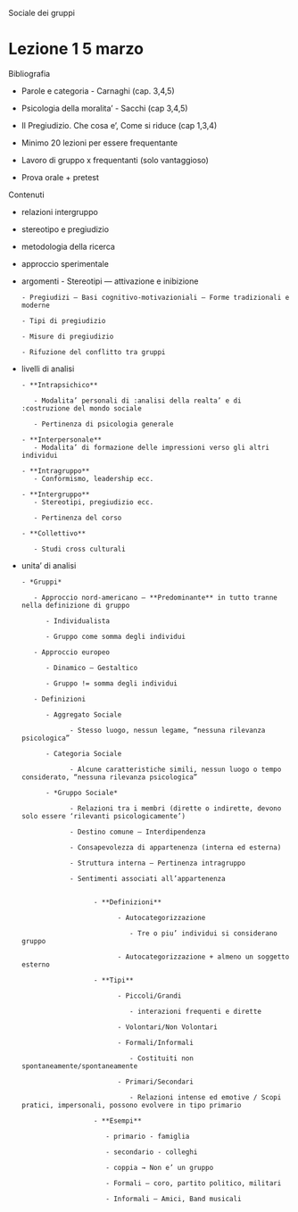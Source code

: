 Sociale dei gruppi


# Lezione 1 **5 marzo**

Bibliografia
      
   - Parole e categoria - Carnaghi (cap. 3,4,5)
   - Psicologia della moralita’ - Sacchi (cap 3,4,5)
   - Il Pregiudizio. Che cosa e’, Come si riduce (cap 1,3,4)

- Minimo 20 lezioni per essere frequentante 

- Lavoro di gruppo x frequentanti (solo vantaggioso)

- Prova orale + pretest

Contenuti
   - relazioni intergruppo

   - stereotipo e pregiudizio

   - metodologia della ricerca 

   - approccio sperimentale

   - argomenti
         - Stereotipi — attivazione e inibizione

         - Pregiudizi — Basi cognitivo-motivazioniali — Forme tradizionali e moderne

         - Tipi di pregiudizio

         - Misure di pregiudizio

         - Rifuzione del conflitto tra gruppi
        
   - livelli di analisi

         - **Intrapsichico**

            - Modalita’ personali di :analisi della realta’ e di :costruzione del mondo sociale

            - Pertinenza di psicologia generale

         - **Interpersonale**
            - Modalita’ di formazione delle impressioni verso gli altri individui
        
         - **Intragruppo**
            - Conformismo, leadership ecc.
          
         - **Intergruppo**
            - Stereotipi, pregiudizio ecc.

            - Pertinenza del corso
          
         - **Collettivo**

            - Studi cross culturali

   - unita’ di analisi

         - *Gruppi*

            - Approccio nord-americano — **Predominante** in tutto tranne nella definizione di gruppo

               - Individualista

               - Gruppo come somma degli individui
            
            - Approccio europeo

               - Dinamico — Gestaltico

               - Gruppo != somma degli individui

            - Definizioni

               - Aggregato Sociale

                     - Stesso luogo, nessun legame, “nessuna rilevanza psicologica”

               - Categoria Sociale

                     - Alcune caratteristiche simili, nessun luogo o tempo considerato, “nessuna rilevanza psicologica”

               - *Gruppo Sociale*

                     - Relazioni tra i membri (dirette o indirette, devono solo essere ‘rilevanti psicologicamente’)

                     - Destino comune — Interdipendenza

                     - Consapevolezza di appartenenza (interna ed esterna)

                     - Struttura interna — Pertinenza intragruppo

                     - Sentimenti associati all’appartenenza


                           - **Definizioni**

                                 - Autocategorizzazione

                                    - Tre o piu’ individui si considerano gruppo

                                 - Autocategorizzazione + almeno un soggetto esterno

                           - **Tipi**

                                 - Piccoli/Grandi 

                                    - interazioni frequenti e dirette

                                 - Volontari/Non Volontari

                                 - Formali/Informali

                                    - Costituiti non spontaneamente/spontaneamente

                                 - Primari/Secondari

                                    - Relazioni intense ed emotive / Scopi pratici, impersonali, possono evolvere in tipo primario

                           - **Esempi**

                              - primario - famiglia

                              - secondario - colleghi

                              - coppia → Non e’ un gruppo

                              - Formali — coro, partito politico, militari

                              - Informali — Amici, Band musicali

